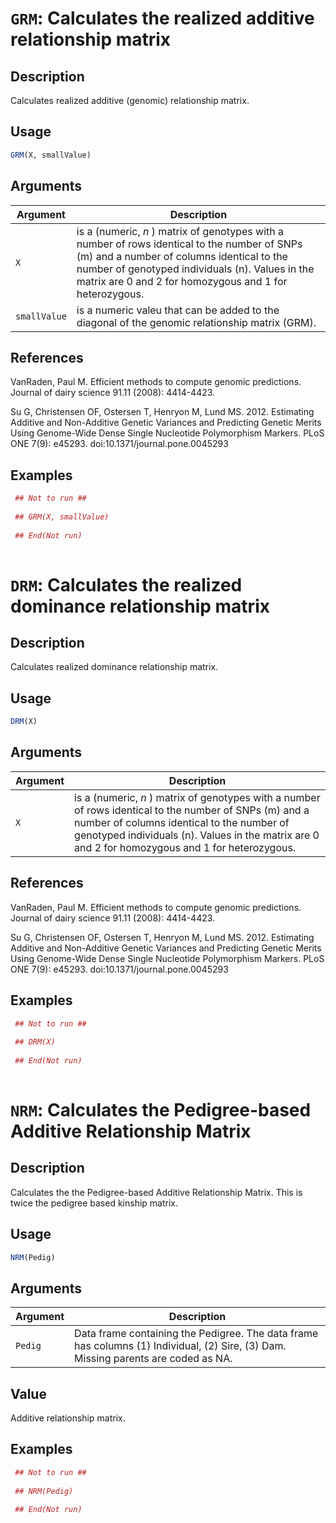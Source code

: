 # `GRM`: Calculates the realized additive relationship matrix

## Description


 Calculates realized additive (genomic) relationship matrix.


## Usage

```r
GRM(X, smallValue)
```


## Arguments

Argument      |Description
------------- |----------------
```X```     |     is a (numeric, $n$ ) matrix of genotypes with a number of rows identical to the number of SNPs (m) and a number of columns identical to the number of genotyped individuals (n). Values in the matrix are 0 and 2 for homozygous and 1 for heterozygous.
```smallValue```     |     is a numeric valeu that can be added to the diagonal of the genomic relationship matrix (GRM).

## References


 VanRaden, Paul M. Efficient methods to compute genomic predictions. Journal of dairy science 91.11 (2008): 4414-4423.
 
 Su G, Christensen OF, Ostersen T, Henryon M, Lund MS. 2012. Estimating Additive and Non-Additive Genetic Variances and Predicting Genetic Merits Using Genome-Wide Dense Single Nucleotide Polymorphism Markers. PLoS ONE 7(9): e45293. doi:10.1371/journal.pone.0045293


## Examples

```r 
 ## Not to run ##
 
 ## GRM(X, smallValue)
 
 ## End(Not run)
 
 ``` 

# `DRM`: Calculates the realized dominance relationship matrix

## Description


 Calculates realized dominance relationship matrix.


## Usage

```r
DRM(X)
```


## Arguments

Argument      |Description
------------- |----------------
```X```     |     is a (numeric, $n$ ) matrix of genotypes with a number of rows identical to the number of SNPs (m) and a number of columns identical to the number of genotyped individuals (n). Values in the matrix are 0 and 2 for homozygous and 1 for heterozygous.

## References


 VanRaden, Paul M. Efficient methods to compute genomic predictions. Journal of dairy science 91.11 (2008): 4414-4423.
 
 Su G, Christensen OF, Ostersen T, Henryon M, Lund MS. 2012. Estimating Additive and Non-Additive Genetic Variances and Predicting Genetic Merits Using Genome-Wide Dense Single Nucleotide Polymorphism Markers. PLoS ONE 7(9): e45293. doi:10.1371/journal.pone.0045293


## Examples

```r 
 ## Not to run ##
 
 ## DRM(X)
 
 ## End(Not run)
 
 ``` 

# `NRM`: Calculates the Pedigree-based Additive Relationship Matrix

## Description


 Calculates the the Pedigree-based Additive Relationship Matrix. This is twice the pedigree based kinship matrix.


## Usage

```r
NRM(Pedig)
```


## Arguments

Argument      |Description
------------- |----------------
```Pedig```     |     Data frame containing the Pedigree. The data frame has columns (1) Individual, (2) Sire, (3) Dam. Missing parents are coded as NA.

## Value


 Additive relationship matrix.


## Examples

```r 
 ## Not to run ##
 
 ## NRM(Pedig)
 
 ## End(Not run)
 
 ``` 

